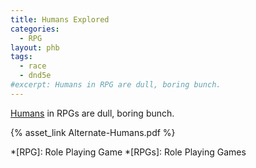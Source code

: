 ```yaml
---
title: Humans Explored
categories:
  - RPG
layout: phb
tags:
  - race
  - dnd5e
#excerpt: Humans in RPG are dull, boring bunch.
---
```

[Humans][srd-human] in RPGs are dull, boring bunch.

{% asset_link Alternate-Humans.pdf %}

[srd-human]: http://www.5esrd.com/races/human "Human - D&D 5th edition SRD"
[alt-human]: https://acegiak.net/2015/07/24/dnd-5th-edition-race-variant-human/ "DnD 5th Edition Race Variant: Human &#8211; Acegiak"
*[RPG]: Role Playing Game
*[RPGs]: Role Playing Games